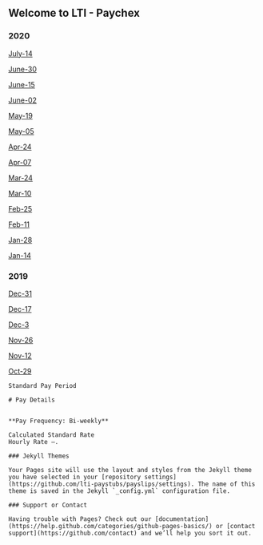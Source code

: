 ## Welcome to LTI - Paychex


### 2020

[July-14](2020/July-14.pdf)

[June-30](2020/Jun-30.pdf)

[June-15](2020/June-15.pdf)

[June-02](2020/June-02.pdf)

[May-19](2020/May-19.pdf)

[May-05](2020/May-5.pdf)

[Apr-24](2020/Apr-4.pdf)

[Apr-07](2020/Apr-7.pdf)

[Mar-24](2020/Mar-24.pdf)

[Mar-10](2020/Mar-10.pdf)

[Feb-25](2020/Feb-25.pdf)

[Feb-11](2020/Feb-5.pdf)

[Jan-28](2020/Jan-251.pdf)

[Jan-14](2020/Jan-141.pdf)

### 2019

[Dec-31](2020/DEC-301.pdf)

[Dec-17](2020/Dec-17.pdf)

[Dec-3](2020/Dec-3.pdf)

[Nov-26](2020/Nov-30.pdf)

[Nov-12](2020/Nov-18.pdf)

[Oct-29](2020/Oct-31.pdf)



```
Standard Pay Period

# Pay Details


**Pay Frequency: Bi-weekly**

Calculated Standard Rate
Hourly Rate —.

### Jekyll Themes

Your Pages site will use the layout and styles from the Jekyll theme you have selected in your [repository settings](https://github.com/lti-paystubs/payslips/settings). The name of this theme is saved in the Jekyll `_config.yml` configuration file.

### Support or Contact

Having trouble with Pages? Check out our [documentation](https://help.github.com/categories/github-pages-basics/) or [contact support](https://github.com/contact) and we’ll help you sort it out.
